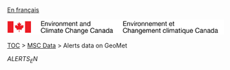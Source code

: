 [En français](geomet-alerts_fr.md)

![ECCC logo](../../img_eccc-logo.png)

[TOC](../../readme_en.md) > [MSC Data](../readme_en.md) > Alerts data on GeoMet


$ALERTS_EN$
